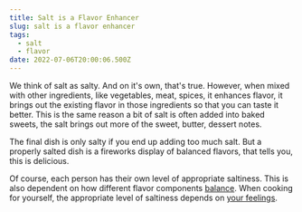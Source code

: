 ```yaml
---
title: Salt is a Flavor Enhancer
slug: salt is a flavor enhancer
tags:
  - salt
  - flavor
date: 2022-07-06T20:00:06.500Z
---
```

We think of salt as salty. And on it's own, that's true. However, when mixed with other ingredients, like vegetables, meat, spices, it enhances flavor, it brings out the existing flavor in those ingredients so that you can taste it better. This is the same reason a bit of salt is often added into baked sweets, the salt brings out more of the sweet, butter, dessert notes.

The final dish is only salty if you end up adding too much salt. But a properly salted dish is a fireworks display of balanced flavors, that tells you, this is delicious.

Of course, each person has their own level of appropriate saltiness. This is also dependent on how different flavor components [balance](/principles/balancing-flavor). When cooking for yourself, the appropriate level of saltiness depends on [your feelings](/principles/cooking-with-feelings).